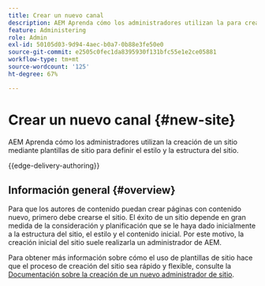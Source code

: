 ```yaml
---
title: Crear un nuevo canal
description: AEM Aprenda cómo los administradores utilizan la para crear un sitio mediante plantillas de sitio para definir el estilo y la estructura del sitio.
feature: Administering
role: Admin
exl-id: 50105d03-9d94-4aec-b0a7-0b88e3fe50e0
source-git-commit: e2505c0fec1da8395930f131bfc55e1e2ce05881
workflow-type: tm+mt
source-wordcount: '125'
ht-degree: 67%

---
```



# Crear un nuevo canal {#new-site}

AEM Aprenda cómo los administradores utilizan la creación de un sitio mediante plantillas de sitio para definir el estilo y la estructura del sitio.

{{edge-delivery-authoring}}

## Información general {#overview}

Para que los autores de contenido puedan crear páginas con contenido nuevo, primero debe crearse el sitio. El éxito de un sitio depende en gran medida de la consideración y planificación que se le haya dado inicialmente a la estructura del sitio, el estilo y el contenido inicial. Por este motivo, la creación inicial del sitio suele realizarla un administrador de AEM.

Para obtener más información sobre cómo el uso de plantillas de sitio hace que el proceso de creación del sitio sea rápido y flexible, consulte la [Documentación sobre la creación de un nuevo administrador de sitio](/help/sites-cloud/administering/site-creation/create-site.md).
